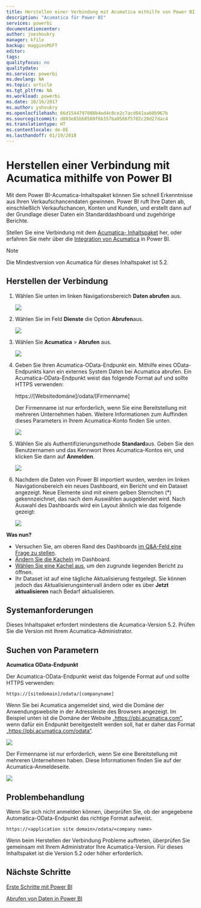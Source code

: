 ```yaml
---
title: Herstellen einer Verbindung mit Acumatica mithilfe von Power BI
description: "Acumatica für Power BI"
services: powerbi
documentationcenter: 
author: joeshoukry
manager: kfile
backup: maggiesMSFT
editor: 
tags: 
qualityfocus: no
qualitydate: 
ms.service: powerbi
ms.devlang: NA
ms.topic: article
ms.tgt_pltfrm: NA
ms.workload: powerbi
ms.date: 10/16/2017
ms.author: yshoukry
ms.openlocfilehash: 66d1544797008b4ed4c0ce2c7acd041aa60b967b
ms.sourcegitcommit: d803e85bb0569f6b357ba0586f5702c20d27dac4
ms.translationtype: HT
ms.contentlocale: de-DE
ms.lasthandoff: 01/19/2018
---
```

# <a name="connect-to-acumatica-with-power-bi"></a>Herstellen einer Verbindung mit Acumatica mithilfe von Power BI
Mit dem Power BI-Acumatica-Inhaltspaket können Sie schnell Erkenntnisse aus Ihren Verkaufschancendaten gewinnen. Power BI ruft Ihre Daten ab, einschließlich Verkaufschancen, Konten und Kunden, und erstellt dann auf der Grundlage dieser Daten ein Standarddashboard und zugehörige Berichte.

Stellen Sie eine Verbindung mit dem [Acumatica- Inhaltspaket](https://app.powerbi.com/getdata/services/acumatica) her, oder erfahren Sie mehr über die [Integration von Acumatica](https://powerbi.microsoft.com/integrations/acumatica) in Power BI.

>[!NOTE]
>Die Mindestversion von Acumatica für dieses Inhaltspaket ist 5.2.

## <a name="how-to-connect"></a>Herstellen der Verbindung
1. Wählen Sie unten im linken Navigationsbereich **Daten abrufen** aus.
   
   ![](media/service-connect-to-acumatica/getdata3.png)
2. Wählen Sie im Feld **Dienste** die Option **Abrufen**aus.
   
   ![](media/service-connect-to-acumatica/getdata2.png)
3. Wählen Sie **Acumatica** \> **Abrufen** aus.
   
   ![](media/service-connect-to-acumatica/acumatica.png)
4. Geben Sie Ihren Acumatica-OData-Endpunkt ein. Mithilfe eines OData-Endpunkts kann ein externes System Daten bei Acumatica abrufen. Ein Acumatica-OData-Endpunkt weist das folgende Format auf und sollte HTTPS verwenden:
   
     https://[Websitedomäne]/odata/[Firmenname]
   
   Der Firmenname ist nur erforderlich, wenn Sie eine Bereitstellung mit mehreren Unternehmen haben. Weitere Informationen zum Auffinden dieses Parameters in Ihrem Acumatica-Konto finden Sie unten.
   
   ![](media/service-connect-to-acumatica/parameters.png)
5. Wählen Sie als Authentifizierungsmethode **Standard**aus. Geben Sie den Benutzernamen und das Kennwort Ihres Acumatica-Kontos ein, und klicken Sie dann auf **Anmelden**.
   
    ![](media/service-connect-to-acumatica/creds2.png)
6. Nachdem die Daten von Power BI importiert wurden, werden im linken Navigationsbereich ein neues Dashboard, ein Bericht und ein Dataset angezeigt. Neue Elemente sind mit einem gelben Sternchen (\*) gekennzeichnet, das nach dem Auswählen ausgeblendet wird. Nach Auswahl des Dashboards wird ein Layout ähnlich wie das folgende gezeigt:
   
    ![](media/service-connect-to-acumatica/dashboard.png)

**Was nun?**

* Versuchen Sie, am oberen Rand des Dashboards [im Q&A-Feld eine Frage zu stellen](power-bi-q-and-a.md).
* [Ändern Sie die Kacheln](service-dashboard-edit-tile.md) im Dashboard.
* [Wählen Sie eine Kachel aus](service-dashboard-tiles.md), um den zugrunde liegenden Bericht zu öffnen.
* Ihr Dataset ist auf eine tägliche Aktualisierung festgelegt. Sie können jedoch das Aktualisierungsintervall ändern oder es über **Jetzt aktualisieren** nach Bedarf aktualisieren.

## <a name="system-requirements"></a>Systemanforderungen
Dieses Inhaltspaket erfordert mindestens die Acumatica-Version 5.2. Prüfen Sie die Version mit Ihrem Acumatica-Administrator.

## <a name="finding-parameters"></a>Suchen von Parametern
**Acumatica OData-Endpunkt**

Der Acumatica-OData-Endpunkt weist das folgende Format auf und sollte HTTPS verwenden:

    https://[sitedomain]/odata/[companyname]

Wenn Sie bei Acumatica angemeldet sind, wird die Domäne der Anwendungswebsite in der Adressleiste des Browsers angezeigt. Im Beispiel unten ist die Domäne der Website „https://pbi.acumatica.com“, wenn dafür ein Endpunkt bereitgestellt werden soll, hat er daher das Format „https://pbi.acumatica.com/odata“.

 ![](media/service-connect-to-acumatica/url.png)

Der Firmenname ist nur erforderlich, wenn Sie eine Bereitstellung mit mehreren Unternehmen haben. Diese Informationen finden Sie auf der Acumatica-Anmeldeseite.

![](media/service-connect-to-acumatica/signin2.png)

## <a name="troubleshooting"></a>Problembehandlung
Wenn Sie sich nicht anmelden können, überprüfen Sie, ob der angegebene Automatica-OData-Endpunkt das richtige Format aufweist.

    https://<application site domain>/odata/<company name>

Wenn beim Herstellen der Verbindung Probleme auftreten, überprüfen Sie gemeinsam mit Ihrem Administrator Ihre Acumatica-Version. Für dieses Inhaltspaket ist die Version 5.2 oder höher erforderlich.

## <a name="next-steps"></a>Nächste Schritte
[Erste Schritte mit Power BI](service-get-started.md)

[Abrufen von Daten in Power BI](service-get-data.md)

